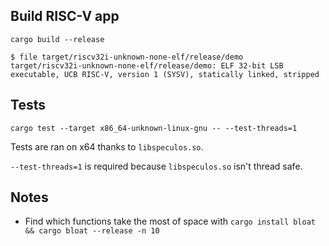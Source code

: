 ## Build RISC-V app

```console
cargo build --release
```

```console
$ file target/riscv32i-unknown-none-elf/release/demo
target/riscv32i-unknown-none-elf/release/demo: ELF 32-bit LSB executable, UCB RISC-V, version 1 (SYSV), statically linked, stripped
```

## Tests

```console
cargo test --target x86_64-unknown-linux-gnu -- --test-threads=1
```

Tests are ran on x64 thanks to `libspeculos.so`.

`--test-threads=1` is required because `libspeculos.so` isn't thread safe.

## Notes

- Find which functions take the most of space with `cargo install bloat && cargo bloat --release -n 10`
